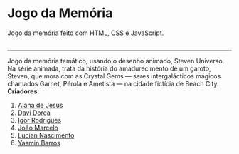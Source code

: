 # Jogo da Memória
Jogo da memória feito com HTML, CSS e JavaScript.<br /><br />
***
Jogo da memória temático, usando o desenho animado, Steven Universo. Na série animada, trata da história do amadurecimento de um garoto, Steven, que mora com as Crystal Gems — seres intergalácticos mágicos chamados Garnet, Pérola e Ametista — na cidade fictícia de Beach City.
<br />
**Criadores:**
1. [Alana de Jesus](https://github.com/lanaajs)
2. [Davi Dorea](https://github.com/ddorea)
3. [Igor Rodrigues](https://github.com/Igorodri)
4. [João Marcelo](https://github.com/JMarcelloDias)
5. [Lucian Nascimento](https://github.com/luci-vit)
6. [Yasmin Barros](https://github.com/minksouza)
